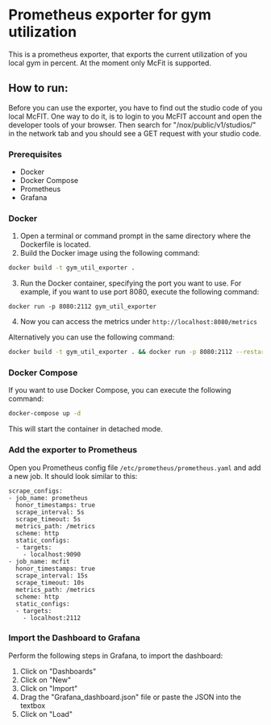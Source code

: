 # Prometheus exporter for gym utilization

This is a prometheus exporter, that exports the current utilization of you local gym in percent. At the moment only McFit is supported.

## How to run:
Before you can use the exporter, you have to find out the studio code of you local McFIT. One way to do it, is to login to you McFIT account and open the developer tools of your browser. Then search for "/nox/public/v1/studios/" in the network tab and you should see a GET request with your studio code.

### Prerequisites
- Docker
- Docker Compose
- Prometheus
- Grafana

### Docker
1. Open a terminal or command prompt in the same directory where the Dockerfile is located.
2. Build the Docker image using the following command:

```bash
docker build -t gym_util_exporter .
```

3. Run the Docker container, specifying the port you want to use. For example, if you want to use port 8080, execute the following command:

```
docker run -p 8080:2112 gym_util_exporter
```

4. Now you can access the metrics under ```http://localhost:8080/metrics```

Alternatively you can use the following command:

```bash
docker build -t gym_util_exporter . && docker run -p 8080:2112 --restart always gym_util_exporter
```

### Docker Compose
If you want to use Docker Compose, you can execute the following command:
```bash
docker-compose up -d
```

This will start the container in detached mode.

### Add the exporter to Prometheus
Open you Prometheus config file `/etc/prometheus/prometheus.yaml` and add a new job. It should look similar to this:
```
scrape_configs:
- job_name: prometheus
  honor_timestamps: true
  scrape_interval: 5s
  scrape_timeout: 5s
  metrics_path: /metrics
  scheme: http
  static_configs:
  - targets:
    - localhost:9090
- job_name: mcfit
  honor_timestamps: true
  scrape_interval: 15s
  scrape_timeout: 10s
  metrics_path: /metrics
  scheme: http
  static_configs:
  - targets:
    - localhost:2112
```

### Import the Dashboard to Grafana
Perform the following steps in Grafana, to import the dashboard:
1. Click on "Dashboards"
2. Click on "New"
3. Click on "Import"
4. Drag the "Grafana_dashboard.json" file or paste the JSON into the textbox
5. Click on "Load"